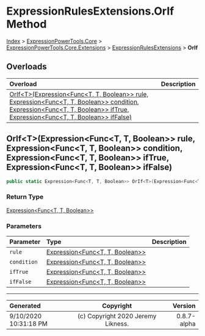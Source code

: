 ﻿# ExpressionRulesExtensions.OrIf Method

[Index](../index.md) > [ExpressionPowerTools.Core](ExpressionPowerTools.Core.a.md) > [ExpressionPowerTools.Core.Extensions](ExpressionPowerTools.Core.Extensions.n.md) > [ExpressionRulesExtensions](ExpressionPowerTools.Core.Extensions.ExpressionRulesExtensions.cs.md) > **OrIf**



## Overloads

| Overload | Description |
| :-- | :-- |
| [OrIf&lt;T>(Expression&lt;Func&lt;T, T, Boolean>> rule, Expression&lt;Func&lt;T, T, Boolean>> condition, Expression&lt;Func&lt;T, T, Boolean>> ifTrue, Expression&lt;Func&lt;T, T, Boolean>> ifFalse)](#oriftexpressionfunct-t-boolean-rule-expressionfunct-t-boolean-condition-expressionfunct-t-boolean-iftrue-expressionfunct-t-boolean-iffalse) |  |
## OrIf&lt;T>(Expression&lt;Func&lt;T, T, Boolean>> rule, Expression&lt;Func&lt;T, T, Boolean>> condition, Expression&lt;Func&lt;T, T, Boolean>> ifTrue, Expression&lt;Func&lt;T, T, Boolean>> ifFalse)



```csharp
public static Expression<Func<T, T, Boolean>> OrIf<T>(Expression<Func<T, T, Boolean>> rule, Expression<Func<T, T, Boolean>> condition, Expression<Func<T, T, Boolean>> ifTrue, Expression<Func<T, T, Boolean>> ifFalse)
```

### Return Type

 [Expression&lt;Func&lt;T, T, Boolean>>](https://docs.microsoft.com/dotnet/api/system.linq.expressions.expression-1) 

### Parameters

| Parameter | Type | Description |
| :-- | :-- | :-- |
| `rule` | [Expression&lt;Func&lt;T, T, Boolean>>](https://docs.microsoft.com/dotnet/api/system.linq.expressions.expression-1) |  |
| `condition` | [Expression&lt;Func&lt;T, T, Boolean>>](https://docs.microsoft.com/dotnet/api/system.linq.expressions.expression-1) |  |
| `ifTrue` | [Expression&lt;Func&lt;T, T, Boolean>>](https://docs.microsoft.com/dotnet/api/system.linq.expressions.expression-1) |  |
| `ifFalse` | [Expression&lt;Func&lt;T, T, Boolean>>](https://docs.microsoft.com/dotnet/api/system.linq.expressions.expression-1) |  |



---

| Generated | Copyright | Version |
| :-- | :-: | --: |
| 9/10/2020 10:31:18 PM | (c) Copyright 2020 Jeremy Likness. | 0.8.7-alpha |
